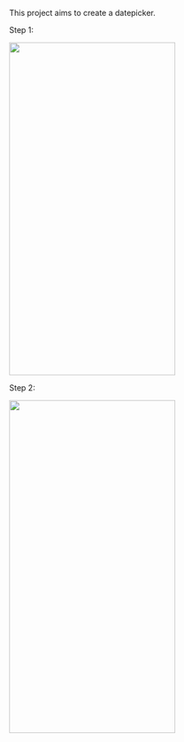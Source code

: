 This project aims to create a datepicker.

Step 1:

<img width=300, height=600, src="https://github.com/hlnull/cs142/blob/master/project3/DatePicker1.jpeg"> </img>

Step 2:

<img width=300, height=600, src="https://github.com/hlnull/cs142/blob/master/project3/DatePicker2.jpeg"> </img>

